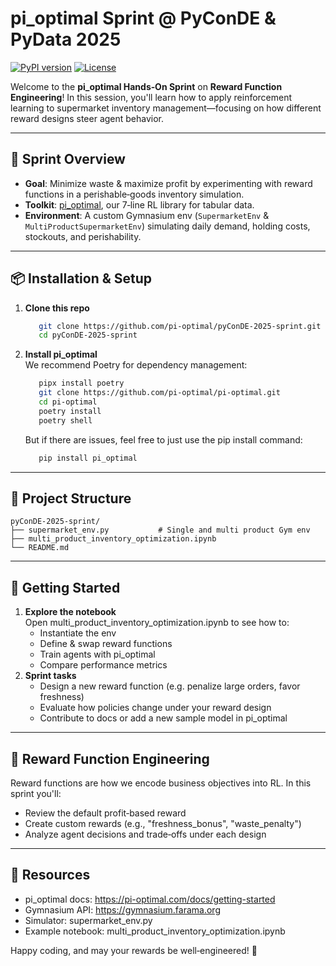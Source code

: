 # pi_optimal Sprint @ PyConDE & PyData 2025

[![PyPI version](https://img.shields.io/pypi/v/pi-optimal)](https://pypi.org/project/pi-optimal)
[![License](https://img.shields.io/github/license/pi-optimal/pi-optimal)](https://github.com/pi-optimal/pi-optimal/blob/main/LICENSE)

Welcome to the **pi_optimal Hands‑On Sprint** on **Reward Function Engineering**! In this session, you'll learn how to apply reinforcement learning to supermarket inventory management—focusing on how different reward designs steer agent behavior.

---

## 🚀 Sprint Overview

- **Goal**: Minimize waste & maximize profit by experimenting with reward functions in a perishable‐goods inventory simulation.
- **Toolkit**: [pi_optimal](https://pi-optimal.com/docs/getting-started), our 7‑line RL library for tabular data.
- **Environment**: A custom Gymnasium env (`SupermarketEnv` & `MultiProductSupermarketEnv`) simulating daily demand, holding costs, stockouts, and perishability.

---

## 📦 Installation & Setup

1. **Clone this repo**  
   ```bash
      git clone https://github.com/pi-optimal/pyConDE-2025-sprint.git
      cd pyConDE-2025-sprint
   ```

2. **Install pi_optimal**  
   We recommend Poetry for dependency management:
   ```bash
      pipx install poetry
      git clone https://github.com/pi-optimal/pi-optimal.git
      cd pi-optimal
      poetry install
      poetry shell
   ```

   But if there are issues, feel free to just use the pip install command:
   ```bash
      pip install pi_optimal
   ```

---

## 📂 Project Structure
```
pyConDE-2025-sprint/
├── supermarket_env.py           # Single and multi product Gym env
├── multi_product_inventory_optimization.ipynb
└── README.md
```

---

## 🏁 Getting Started
1. **Explore the notebook**  
   Open multi_product_inventory_optimization.ipynb to see how to:
   - Instantiate the env
   - Define & swap reward functions
   - Train agents with pi_optimal
   - Compare performance metrics
2. **Sprint tasks**
   - Design a new reward function (e.g. penalize large orders, favor freshness)
   - Evaluate how policies change under your reward design
   - Contribute to docs or add a new sample model in pi_optimal

---

## 🎯 Reward Function Engineering

Reward functions are how we encode business objectives into RL. In this sprint you'll:
- Review the default profit‐based reward
- Create custom rewards (e.g., "freshness_bonus", "waste_penalty")
- Analyze agent decisions and trade‑offs under each design

---

## 🔗 Resources
- pi_optimal docs: https://pi-optimal.com/docs/getting-started
- Gymnasium API: https://gymnasium.farama.org
- Simulator: supermarket_env.py
- Example notebook: multi_product_inventory_optimization.ipynb

Happy coding, and may your rewards be well‑engineered! 🎉

